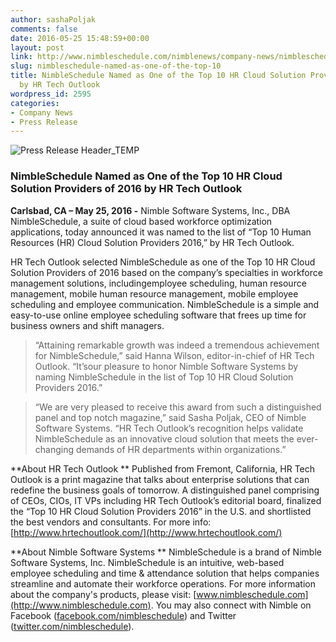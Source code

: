 ```yaml
---
author: sashaPoljak
comments: false
date: 2016-05-25 15:48:59+00:00
layout: post
link: http://www.nimbleschedule.com/nimblenews/company-news/nimbleschedule-named-as-one-of-the-top-10/
slug: nimbleschedule-named-as-one-of-the-top-10
title: NimbleSchedule Named as One of the Top 10 HR Cloud Solution Providers of 2016
  by HR Tech Outlook
wordpress_id: 2595
categories:
- Company News
- Press Release
---
```


![Press Release Header_TEMP](http://www.nimbleschedule.com/wp-content/uploads/2015/07/Press-Release-Header_TEMP.png)


### NimbleSchedule Named as One of the Top 10 HR Cloud Solution Providers of 2016 by HR Tech Outlook 



**Carlsbad, CA – May 25, 2016 -** Nimble Software Systems, Inc., DBA NimbleSchedule, a suite of cloud based workforce optimization applications, today announced it was named to the list of  “Top 10 Human Resources (HR) Cloud Solution Providers 2016,” by HR Tech Outlook.

HR Tech Outlook selected NimbleSchedule as one of the Top 10 HR Cloud Solution Providers of 2016 based on the company’s specialties in workforce management solutions, includingemployee scheduling, human resource management, mobile human resource management, mobile employee scheduling and employee communication. NimbleSchedule is a simple and easy-to-use online employee scheduling software that frees up time for business owners and shift managers.



<blockquote>“Attaining remarkable growth was indeed a tremendous achievement for NimbleSchedule,” said Hanna Wilson, editor-in-chief of HR Tech Outlook. “It’sour pleasure to honor Nimble Software Systems by naming NimbleSchedule in the list of Top 10 HR Cloud Solution Providers 2016.”</blockquote>





<blockquote>“We are very pleased to receive this award from such a distinguished panel and top notch magazine,” said Sasha Poljak, CEO of Nimble Software Systems. “HR Tech Outlook’s recognition helps validate NimbleSchedule as an innovative cloud solution that meets the ever-changing demands of HR departments within organizations.”</blockquote>



**About HR Tech Outlook **
Published from Fremont, California, HR Tech Outlook is a print magazine that talks about enterprise solutions that can redefine the business goals of tomorrow. A distinguished panel comprising of CEOs, CIOs, IT VPs including HR Tech Outlook’s editorial board, finalized the “Top 10 HR Cloud Solution Providers 2016” in the U.S. and shortlisted the best vendors and consultants. For more info: [http://www.hrtechoutlook.com/](http://www.hrtechoutlook.com/)

**About Nimble Software Systems **
NimbleSchedule is a brand of Nimble Software Systems, Inc. NimbleSchedule is an intuitive, web-based employee scheduling and time & attendance solution that helps companies streamline and automate their workforce operations. For more information about the company's products, please visit: [www.nimbleschedule.com](http://www.nimbleschedule.com). You may also connect with Nimble on Facebook ([facebook.com/nimbleschedule](http://www.facebook.com/nimbleschedule)) and Twitter ([twitter.com/nimbleschedule](http://www.twitter.com/nimbleschedule)).

